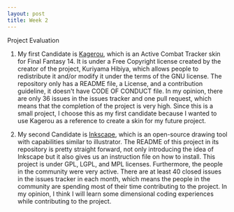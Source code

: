 ```yaml
---
layout: post
title: Week 2
---
```


Project Evaluation

1. My first Candidate is [Kagerou](https://github.com/hibiyasleep/kagerou), which is an Active Combat Tracker skin for Final Fantasy 14. It is under a Free Copyright license created by the creator of the project, Kuriyama Hibiya, which allows people to redistribute it and/or modify it under the terms of the GNU license. The repository only has a README file, a License, and a contribution guideline, it doesn't have CODE OF CONDUCT file. In my opinion, there are only 36 issues in the issues tracker and one pull request, which means that the completion of the project is very high. Since this is a small project, I choose this as my first candidate because I wanted to use Kagerou as a reference to create a skin for my future project. 

2. My second Candidate is [Inkscape](https://gitlab.com/inkscape/inkscape/-/tree/master), which is an open-source drawing tool with capabilities similar to illustrator. The README of this project in its repository is pretty straight forward, not only introducing the idea of Inkscape but it also gives us an instruction file on how to install. This project is under GPL, LGPL, and MPL licenses. Furthermore, the people in the community were very active. There are at least 40 closed issues in the issues tracker in each month, which means the people in the community are spending most of their time contributing to the project. In my opinion, I think I will learn some dimensional coding experiences while contributing to the project. 
